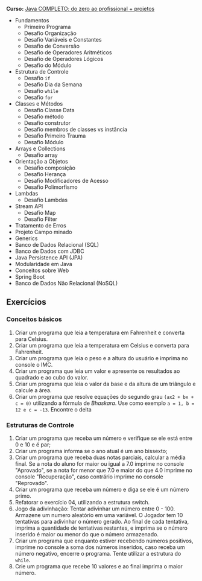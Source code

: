 **Curso:** [Java COMPLETO: do zero ao profissional + projetos](https://www.udemy.com/share/101uRm3@C2EgZvGoUSpJ3UcfAjqjqh5EUJW6i-VY6vP47cXk-5vlvMl1i9vt13UiZraqFTz_/)

- Fundamentos
    - Primeiro Programa
    - Desafio Organização
    - Desafio Variáveis e Constantes
    - Desafio de Conversão
    - Desafio de Operadores Aritméticos
    - Desafio de Operadores Lógicos
    - Desafio do Módulo
- Estrutura de Controle
    - Desafio `if`
    - Desafio Dia da Semana
    - Desafio `while`
    - Desafio `for`
- Classes e Métodos
    - Desafio Classe Data
    - Desafio método
    - Desafio construtor
    - Desafio membros de classes vs instância
    - Desafio Primeiro Trauma
    - Desafio Módulo
- Arrays e Collections
    - Desafio array
- Orientação a Objetos
    - Desafio composição
    - Desafio Herança
    - Desafio Modificadores de Acesso
    - Desafio Polimorfismo
- Lambdas
    - Desafio Lambdas
- Stream API
    - Desafio Map
    - Desafio Filter
- Tratamento de Erros
- Projeto Campo minado
- Generics
- Banco de Dados Relacional (SQL)
- Banco de Dados com JDBC
- Java Persistence API (JPA)
- Modularidade em Java
- Conceitos sobre Web
- Spring Boot
- Banco de Dados Não Relacional (NoSQL)

## Exercícios

### Conceitos básicos

1. Criar um programa que leia a temperatura em Fahrenheit e converta para Celsius.
2. Criar um programa que leia a temperatura em Celsius e converta para Fahrenheit.
3. Criar um programa que leia o peso e a altura do usuário e imprima no console o IMC.
4. Criar um programa que leia um valor e apresente os resultados ao quadrado e ao cubo do valor.
5. Criar um programa que leia o valor da base e da altura de um triângulo e calcule a área.
6. Criar um programa que resolve equações do segundo grau `(ax2 + bx + c = 0)` utilizando a fórmula de *Bhaskara*. Use como exemplo `a = 1, b = 12 e c = -13`. Encontre o delta

### Estruturas de Controle

1. Criar um programa que receba um número e verifique se ele está entre 0 e 10 e é par;
2. Criar um programa informa se o ano atual é um ano bissexto;
3. Criar um programa que receba duas notas parciais, calcular a média final. Se a nota do aluno for maior ou igual a 7.0 imprime no console "Aprovado", se a nota for menor que 7.0 e maior do que 4.0 imprime no console "Recuperação", caso contrário imprime no console "Reprovado".
4. Criar um programa que receba um número e diga se ele é um número primo.
5. Refatorar o exercício 04, utilizando a estrutura switch.
6. Jogo da adivinhação: Tentar adivinhar um número entre 0 - 100. Armazene um numero aleatório em uma variável. O Jogador tem 10 tentativas para adivinhar o número gerado. Ao final de cada tentativa, imprima a quantidade de tentativas restantes, e imprima se o número inserido é maior ou menor do que o número armazenado.
7. Criar um programa que enquanto estiver recebendo números positivos, imprime no console a soma dos números inseridos, caso receba um número negativo, encerre o programa. Tente utilizar a estrutura do `while`.
8. Crie um programa que recebe 10 valores e ao final imprima o maior número.
